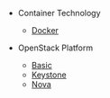 - Container Technology

  - [Docker](/Cloud/Container/Docker.md)

- OpenStack Platform

  - [Basic](/Cloud/OpenStack/Basic.md)
  - [Keystone](/Cloud/OpenStack/Keystone.md)
  - [Nova](/Cloud/OpenStack/Nova.md)
 